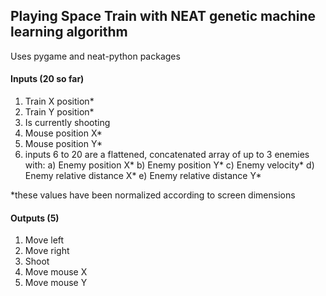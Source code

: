 ## Playing Space Train with NEAT genetic machine learning algorithm

Uses pygame and neat-python packages

#### Inputs (20 so far)

1) Train X position*
2) Train Y position*
3) Is currently shooting
4) Mouse position X*
5) Mouse position Y*
6) inputs 6 to 20 are a flattened, concatenated array of up to 3 enemies with:
a) Enemy position X*
b) Enemy position Y*
c) Enemy velocity*
d) Enemy relative distance X*
e) Enemy relative distance Y*

*these values have been normalized according to screen dimensions

#### Outputs (5)

1) Move left
2) Move right
3) Shoot
4) Move mouse X
5) Move mouse Y